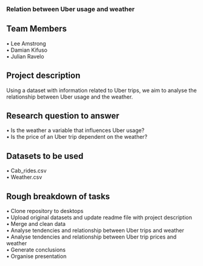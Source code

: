 ### Relation between Uber usage and weather

## Team Members
•	Lee Amstrong  
•	Damian Kifuso  
•	Julian Ravelo
## Project description
Using a dataset with information related to Uber trips, we aim to analyse the relationship between Uber usage and the weather.
## Research question to answer
•	Is the weather a variable that influences Uber usage?  
•	Is the price of an Uber trip dependent on the weather?  
## Datasets to be used
•	Cab_rides.csv  
•	Weather.csv   
## Rough breakdown of tasks
•	Clone repository to desktops   
•	Upload original datasets and update readme file with project description   
•	Merge and clean data   
•	Analyse tendencies and relationship between Uber trips and weather   
•	Analyse tendencies and relationship between Uber trip prices and weather   
•	Generate conclusions   
•	Organise presentation   
